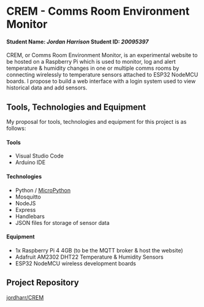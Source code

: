 # CREM - Comms Room Environment Monitor

#### Student Name: *Jordan Harrison*   Student ID: *20095397*

CREM, or Comms Room Environment Monitor, is an experimental website to be hosted on a Raspberry Pi which is used to monitor, log and alert temperature & humidity changes in one or multiple comms rooms by connecting wirelessly to temperature sensors attached to ESP32 NodeMCU boards. I propose to build a web interface with a login system used to view historical data and add sensors.

## Tools, Technologies and Equipment

My proposal for tools, technologies and equipment for this project is as follows:

#### Tools

- Visual Studio Code
- Arduino IDE

#### Technologies

- Python / [MicroPython](https://github.com/micropython/micropython)
- Mosquitto
- NodeJS
- Express
- Handlebars
- JSON files for storage of sensor data

#### Equipment

- 1x Raspberry Pi 4 4GB (to be the MQTT broker & host the website)
- Adafruit AM2302 DHT22 Temperature & Humidity Sensors
- ESP32 NodeMCU wireless development boards

## Project Repository

[jordharr/CREM](https://github.com/jordharr/CREM)
